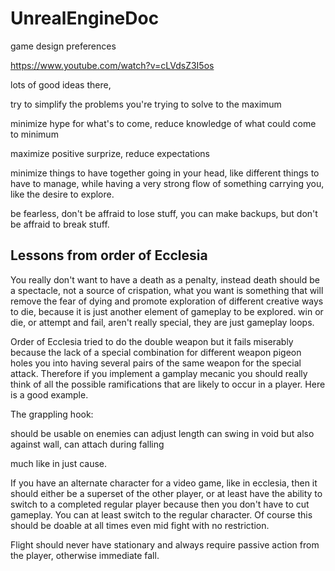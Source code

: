 # UnrealEngineDoc

game design preferences

<https://www.youtube.com/watch?v=cLVdsZ3I5os>

lots of good ideas there,

try to simplify the problems you're trying to solve to the maximum

minimize hype for what's to come, reduce knowledge of what could come to minimum

maximize positive surprize, reduce expectations

minimize things to have together going in your head, like different things to have to manage, while having a very strong flow of something carrying you, like the desire to explore.

be fearless, don't be affraid to lose stuff, you can make backups, but don't be affraid to break stuff.

## Lessons from order of Ecclesia

You really don't want to have a death as a penalty, instead death should be a spectacle, not a source of crispation, what you want is something that will remove the fear of dying and promote exploration of different creative ways to die, because it is just another element of gameplay to be explored. win or die, or attempt and fail, aren't really special, they are just gameplay loops.

Order of Ecclesia tried to do the double weapon but it fails miserably because the lack of a special combination for different weapon pigeon holes you into having several pairs of the same weapon for the special attack. Therefore if you implement a gamplay mecanic you should really think of all the possible ramifications that are likely to occur in a player. Here is a good example.

The grappling hook:

should be usable on enemies
can adjust length
can swing in void but also against wall,
can attach during falling

much like in just cause.

If you have an alternate character for a video game, like in ecclesia, then it should either be a superset of the other player,
or at least have the ability to switch to a completed regular player because then you don't have to cut gameplay. You can at least switch to the regular character. Of course this should be doable at all times even mid fight with no restriction.

Flight should never have stationary and always require passive action from the player, otherwise immediate fall.
